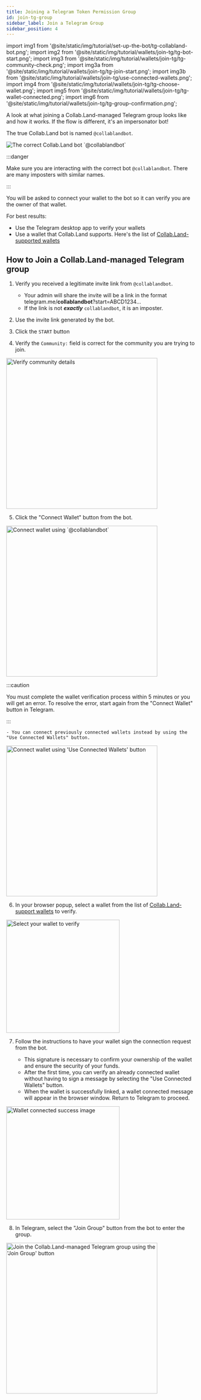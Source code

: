 ```yaml
---
title: Joining a Telegram Token Permission Group
id: join-tg-group
sidebar_label: Join a Telegram Group
sidebar_position: 4
---
```


import img1 from '@site/static/img/tutorial/set-up-the-bot/tg-collabland-bot.png';
import img2 from '@site/static/img/tutorial/wallets/join-tg/tg-bot-start.png';
import img3 from '@site/static/img/tutorial/wallets/join-tg/tg-community-check.png';
import img3a from '@site/static/img/tutorial/wallets/join-tg/tg-join-start.png';
import img3b from '@site/static/img/tutorial/wallets/join-tg/use-connected-wallets.png';
import img4 from '@site/static/img/tutorial/wallets/join-tg/tg-choose-wallet.png';
import img5 from '@site/static/img/tutorial/wallets/join-tg/tg-wallet-connected.png';
import img6 from '@site/static/img/tutorial/wallets/join-tg/tg-group-confirmation.png';

A look at what joining a Collab.Land-managed Telegram group looks like and how it works. If the flow is different, it's an impersonator bot!

The true Collab.Land bot is named `@collablandbot`.
<div class="text--center">
  <img src={img1} alt="The correct Collab.Land bot `@collablandbot`" />
</div>

:::danger

Make sure you are interacting with the correct bot `@collablandbot`. There are many imposters with similar names.

:::

You will be asked to connect your wallet to the bot so it can verify you are the owner of that wallet.

For best results:
- Use the Telegram desktop app to verify your wallets
- Use a wallet that Collab.Land supports. Here's the list of [Collab.Land-supported wallets](/help-docs/wallets/verify-your-wallet#supported-wallets)

## How to Join a Collab.Land-managed Telegram group

1. Verify you received a legitimate invite link from `@collablandbot`.

   - Your admin will share the invite will be a link in the format telegram.me/**collablandbot**?start=ABCD1234...
   - If the link is not _**exactly**_ `collablandbot`, it is an imposter.

2. Use the invite link generated by the bot.  

3. Click the `START` button

4. Verify the `Community:` field is correct for the community you are trying to join.

<div class="text--center">
  <img src={img3} alt="Verify community details" width="400" />
</div>

5. Click the "Connect Wallet" button from the bot.

<div class="text--center">
  <img src={img3a} alt="Connect wallet using `@collablandbot`" width="400" />
</div>

:::caution

You must complete the wallet verification process within 5 minutes or you will get an error. To resolve the error, start again from the "Connect Wallet" button in Telegram.

:::

    - You can connect previously connected wallets instead by using the "Use Connected Wallets" button.

<div class="text--center">
  <img src={img3b} alt="Connect wallet using 'Use Connected Wallets' button" width="400" />
</div>

6. In your browser popup, select a wallet from the list of [Collab.Land-support wallets](/help-docs/wallets/verify-your-wallet#supported-wallets) to verify.

<div class="text--center">
  <img src={img4} alt="Select your wallet to verify" width="300"/>
</div>

7. Follow the instructions to have your wallet sign the connection request from the bot.

   - This signature is necessary to confirm your ownership of the wallet and ensure the security of your funds.
   - After the first time, you can verify an already connected wallet without having to sign a message by selecting the "Use Connected Wallets" button.
   - When the wallet is successfully linked, a wallet connected message will appear in the browser window. Return to Telegram to proceed.

<div class="text--center">
  <img src={img5} alt="Wallet connected success image" width="300" />
</div>

8. In Telegram, select the "Join Group" button from the bot to enter the group.

<div class="text--center">
  <img src={img6} alt="Join the Collab.Land-managed Telegram group using the 'Join Group' button" width="400" />
</div>
